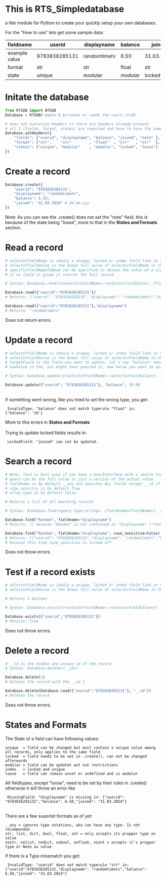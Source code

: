 # This is RTS_Simpledatabase

a litle module for Python to create your quickly setup your own databases.

For the "How to use" lets get some sample data:

| fieldname      | userid        | displayname   | balance  | joined     | note  
|----------------|---------------|---------------|----------|------------|-------
| example value  | 9783836285131 | randomtimetv  | 6.50     | 31.03.2024 |       
| format         | str           | str           | float    | str        | str   
| state          | unique        | modular       | modular  | locked     | loose 

# Initate the database
```py
from RTSDB import RTSDB
Database = RTSDB('users') #creates or reads the users.rtsdb

# does not overwrite headers if there are headers already present
# all 3 (fields, format, states) are required and have to have the same length (in this case 5 entries)
Database.setHeaders({ 
    "fields": ["userid", "displayname", "balance", "joined", "note" ], 
    "format": ["str",    "str"        , "float"  , "str"   , "str"  ], 
    "states": ["unique", "modular"    , "modular", "locked", "loose"]
})
```



# Create a record
```py
Database.create({
    "userid": "9783836285131",
    "displayname": "randomtimetv",
    "balance": 6.50,
    "joined": "31.03.2024" # dd.mm.yyy
})
```
Note: As you can see the .create() does not set the "note" field, this is because of the state being "loose", more to that in the **States and Formats** section.

# Read a record
```py
# selectorFieldName is idealy a unique, locked or index field like in this case "userid"
# selectorFieldValue is the known full value of selectorFieldName in this case "9783836285131"
# specificFieldNameToRead can be specified to obtain the value of a single field of the specified record
# if no field is given it returns the full record

# Syntax: Database.read({<selectorFieldName>:<selectorFieldValue>, [field=specificFieldNameToRead]})

Database.read({"userid":"9783836285131"})
# Returns: {"userid": "9783836285131","displayname": "randomtimetv","balance": 6.50"joined": "31.03.2024"}

Database.read({"userid":"9783836285131"},"displayname")
# Returns: "randomtimetv"

```
Does not return errors.

# Update a record
```py
# selectorFieldName is idealy a unique, locked or index field like in this case "userid"
# selectorFieldValue is the known full value of selectorFieldName in this case "9783836285131"
# targetField is the field you want to update, let's say "balance" needs to be updated
# newValue is the, you might have guessed it, new Value you want to set, lets say: 19.0

# Syntax: Database.update({<selectorFieldName>:<selectorFieldValue>}, <targetField>, <newValue>)

Database.update({"userid": "9783836285131"}, "balance", 19.0)
```
<br/>If something went wrong, like you tried to set the wrong type, you get:
```
 InvalidType: "balance" does not match typerule "float" in: {'balance': '19'}
```
More to this errors in **States and Formats**
<br/><br/>Trying to update locked fields results in:
```
 LockedField: "joined" can not be updated.
```


# Search a record
```py
# Note: find is best used if you have a UserInterface with a search field
# query can be the full value or just a section of the actual value
# fieldname is by default __any and searches ALL fields except __id if they atleast partialy contain query, specify to limit the search to a single field
# case_sensitiv is by default True
# allow_typo is by default False

# Returns a list of all matching records

# Syntax: Database.find(<query type:string>, [fieldname=<fieldName>], [case_sensitiv=<True|False>], [allow_typo=<True|False>])

Database.find("Random", fieldname="displayname")
# Returns: [] because "Random" is not contained in "displayname" ("random" would be contained)

Database.find("Random", fieldname="displayname", case_sensitive=False)
# Returns: [{"userid": "9783836285131","displayname": "randomtimetv","balance": 6.50,"joined": "31.03.2024"}]
# because this time case_sensitive is turned off
```
Does not throw errors.


# Test if a record exists
```py
# selectorFieldName is idealy a unique, locked or index field like in this case "userid"
# selectorFieldValue is the known full value of selectorFieldName in this case "9783836285131"

# Returns a boolean

# Syntax: Database.exists({<selectorFieldName>:<selectorFieldValue>})

Database.exists({"userid","9783836285131"})
# Returns: True
```
Does not throw errors.

# Delete a record
```py
# __id is the hidden and unique id of the record
# Syntax: Database.delete(<__id>)

Database.delete(1)
# Deletes the record with the __id 1

Database.delete(Database.read({"userid":"9783836285131"}, "__id"))
# Deletes the record 
```
Does not throw errors.

# States and Formats


The State of a field can have following values:
```
unique  = field can be changed but must contain a unique value among all records, only applies to the same field
locked  = field needs to be set in .create(), can not be changed afterwards
modular = field can be updatet wit out restrictions
index   = locked and unique
loose   = field can remain unset or undefined and is modular
```
All fieldtypes, except "loose", need to be set by their rules in .create() otherwise it will throw an error like 
```
 MissingField: "displayname" is missing in: {"userid": "9783836285131","balance": 6.50,"joined": "31.03.2024"}
```

<br/>There are a few suportet formats as of yet:
```
__any = ignores type notations, aka can have any type. Is not recommended
str, list, dict, bool, float, int = only accepts its propper type as value
nostr, nolist, nodict, nobool, nofloat, noint = accepts it's propper type or None as value
```
If there is a Type missmatch you get:
```
 InvalidType: "userid" does not match typerule "str" in: {"userid":9783836285131,"displayname": "randomtimetv","balance": 6.50,"joined": "31.03.2024"}
```